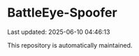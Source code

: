 # BattleEye-Spoofer

Last updated: 2025-06-10 04:46:13

This repository is automatically maintained.
